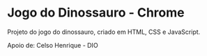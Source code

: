 # Jogo do Dinossauro - Chrome

Projeto do jogo do dinossauro, criado em HTML, CSS e JavaScript.

Apoio de: Celso Henrique - DIO

